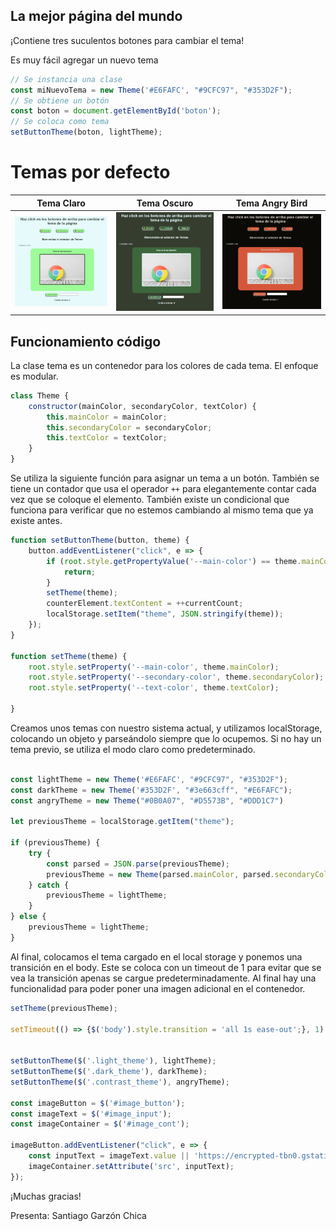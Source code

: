## La mejor página del mundo
¡Contiene tres suculentos botones para cambiar el tema!

Es muy fácil agregar un nuevo tema

```javascript
// Se instancia una clase
const miNuevoTema = new Theme('#E6FAFC', "#9CFC97", "#353D2F");
// Se obtiene un botón
const boton = document.getElementById('boton');
// Se coloca como tema
setButtonTheme(boton, lightTheme);
```
# Temas por defecto

| Tema Claro | Tema Oscuro | Tema Angry Bird |
| ---------- | ----------- | --------------- |
![Modo claro](sample_images/light.PNG)| ![Modo oscuro](sample_images/dark.PNG)|![Modo angry bird](sample_images/angry.PNG)

## Funcionamiento código
La clase tema es un contenedor para los colores de cada tema. El enfoque es modular.
```javascript
class Theme {
    constructor(mainColor, secondaryColor, textColor) {
        this.mainColor = mainColor;
        this.secondaryColor = secondaryColor;
        this.textColor = textColor;
    }
}
```
Se utiliza la siguiente función para asignar un tema a un botón. También se tiene un contador que usa el operador `++` para elegantemente contar cada vez que se coloque el elemento. También existe un condicional que funciona para verificar que no estemos cambiando al mismo tema que ya existe antes.
```javascript
function setButtonTheme(button, theme) {
    button.addEventListener("click", e => {
        if (root.style.getPropertyValue('--main-color') == theme.mainColor) {
            return;
        }
        setTheme(theme);
        counterElement.textContent = ++currentCount;
        localStorage.setItem("theme", JSON.stringify(theme));
    });
}

function setTheme(theme) {
    root.style.setProperty('--main-color', theme.mainColor);
    root.style.setProperty('--secondary-color', theme.secondaryColor);
    root.style.setProperty('--text-color', theme.textColor);
    
}
```

Creamos unos temas con nuestro sistema actual, y utilizamos localStorage, colocando un objeto y parseándolo siempre que lo ocupemos. Si no hay un tema previo, se utiliza el modo claro como predeterminado.
```javascript

const lightTheme = new Theme('#E6FAFC', "#9CFC97", "#353D2F");
const darkTheme = new Theme('#353D2F', "#3e663cff", "#E6FAFC");
const angryTheme = new Theme("#0B0A07", "#D5573B", "#DDD1C7")

let previousTheme = localStorage.getItem("theme");

if (previousTheme) {
    try {
        const parsed = JSON.parse(previousTheme);
        previousTheme = new Theme(parsed.mainColor, parsed.secondaryColor, parsed.textColor);
    } catch {
        previousTheme = lightTheme;
    }
} else {
    previousTheme = lightTheme;
}
```

Al final, colocamos el tema cargado en el local storage y ponemos una transición en el body. Este se coloca con un timeout de 1 para evitar que se vea la transición apenas se cargue predeterminadamente. Al final hay una funcionalidad para poder poner una imagen adicional en el contenedor.
```javascript
setTheme(previousTheme);

setTimeout(() => {$('body').style.transition = 'all 1s ease-out';}, 1)


setButtonTheme($('.light_theme'), lightTheme);
setButtonTheme($('.dark_theme'), darkTheme);
setButtonTheme($('.contrast_theme'), angryTheme);

const imageButton = $('#image_button');
const imageText = $('#image_input');
const imageContainer = $('#image_cont');

imageButton.addEventListener("click", e => {
    const inputText = imageText.value || 'https://encrypted-tbn0.gstatic.com/images?q=tbn:ANd9GcTB-pnymSMoeRL78OoQQbXG_TnJPLycg5MeGA&s';
    imageContainer.setAttribute('src', inputText);
});
```
¡Muchas gracias!

Presenta: Santiago Garzón Chica